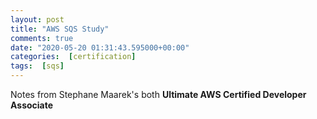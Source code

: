 ```yaml
---
layout: post
title: "AWS SQS Study"
comments: true
date: "2020-05-20 01:31:43.595000+00:00"
categories:  [certification]
tags:  [sqs]
---
```




Notes from Stephane Maarek's both **Ultimate AWS Certified Developer Associate** 